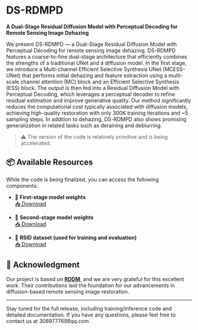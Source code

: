 # DS-RDMPD

**A Dual-Stage Residual Diffusion Model with Perceptual Decoding for Remote Sensing Image Dehazing**

We present DS-RDMPD — a Dual-Stage Residual Diffusion Model with Perceptual Decoding for remote sensing image dehazing. DS-RDMPD features a coarse-to-fine dual-stage architecture that efficiently combines the strengths of a traditional UNet and a diffusion model. In the first stage, we introduce a Multi-channel Efficient Selective Synthesis UNet (MCESS-UNet) that performs initial dehazing and feature extraction using a multi-scale channel attention (MC) block and an Efficient Selective Synthesis (ESS) block. The output is then fed into a Residual Diffusion Model with Perceptual Decoding, which leverages a perceptual decoder to refine residual estimation and improve generative quality. Our method significantly reduces the computational cost typically associated with diffusion models, achieving high-quality restoration with only 300K training iterations and ~5 sampling steps. In addition to dehazing, DS-RDMPD also shows promising generalization in related tasks such as deraining and deblurring.

> ⚠️ The version of the code is relatively primitive and is being accelerated.

## 📦 Available Resources

While the code is being finalized, you can access the following components:

- 🔹 **First-stage model weights**  
  [📥 Download](https://drive.google.com/drive/folders/1XWtq8Gn3MdlvIPw7_S750vFG7iy634AQ?usp=drive_link)

- 🔹 **Second-stage model weights**  
  [📥 Download](https://drive.google.com/drive/folders/1Q7PX3VwAymqgeB5IXvYIG3o7mdv3cFez?usp=drive_link)

- 🔹 **RSID dataset (used for training and evaluation)**  
  [📥 Download](https://drive.google.com/drive/folders/1abSw9GWyyOJINWCRNHBUoJBBw3FCttaS?usp=drive_link)

## 🙏 Acknowledgment

Our project is based on **[RDDM](https://github.com/nachifur/RDDM)**, and we are very grateful for this excellent work. Their contributions laid the foundation for our advancements in diffusion-based remote sensing image restoration.

---

Stay tuned for the full release, including training/inference code and detailed documentation. If you have any questions, please feel free to contact us at 3089777698qq.com
